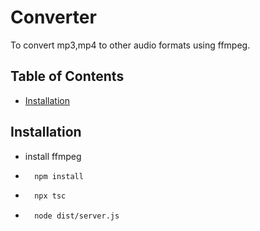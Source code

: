 # Converter

To convert mp3,mp4 to other audio formats using ffmpeg.

## Table of Contents

- [Installation](#installation)

## Installation

- install ffmpeg
- ```bash
    npm install
    ```
- ```bash
    npx tsc
    ```
- ```bash
    node dist/server.js
    ```


